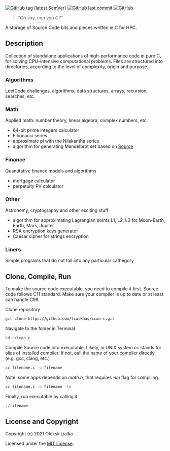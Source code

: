 [![GitHub tag (latest SemVer)](https://img.shields.io/github/tag/lialkaas/hello-c.svg)](CHANGELOG.md)
[![GitHub last commit](https://img.shields.io/github/last-commit/lialkaas/hello-c.svg)](CHANGELOG.md)
[![GitHub](https://img.shields.io/github/license/lialkaas/hello-c.svg)](LICENSE.md)

>_"Oh say, can you C?"_

A storage of Source Code bits and pieces written in C for HPC.


## Description
Collection of standalone applications of high-performance code in pure C, for solving CPU-intensive computational problems. Files are structured into directories, according to the level of complexity, origin and purpose.

### Algorithms
LeetCode challenges, algorithms, data structures, arrays, recursion, searches, etc.

### Math
Applied math: number theory, linear algebra, complex numbers, etc.

- 64-bit prime integers calculator
- Fibonacci series
- approximate pi with the Nilakantha series
- algorithm for generating Mandelbrot set based on [Source](https://rosettacode.org/)

### Finance
Quantitative finance models and algorithms
- mortgage calculator
- perpetuity PV calculator

### Other
Astronomy, cryptography and other exciting stuff
- algorithm for approximating Lagrangian points L1, L2, L3 for Moon-Earth, Earth, Mars, Jupiter
- RSA encryption keys generator
- Caesar cipher for strings encryption

### Liners
Simple programs that do not fall into any particular cathegory


## Clone, Compile, Run
To make the source code executable, you need to compile it first. Source code follows C11 standard. Make sure your compiler is up to date or at least can handle C99.

Clone repository
```bash
git clone https://github.com/lialkaas/ican-c.git
```

Navigate to the folder in Terminal
```bash
cd ~/ican-c
```

Compile Source code into executable. Likely, in UNIX system _cc_ stands for alias of installed compiler. If not, call the name of your compiler directly (e.g. gcc, clang, etc.)
```bash
cc filename.c -o filename
```

Note: some apps depends on _math.h_, that requires _-lm_ flag for compiling.
```bash
cc filename.c -o filename -lm
```

Finally, run executable by calling it
```bash
./filename
```


## License and Copyright
Copyright (c) 2021 Oleksii Lialka

Licensed under the [MIT License](LICENSE.md).
